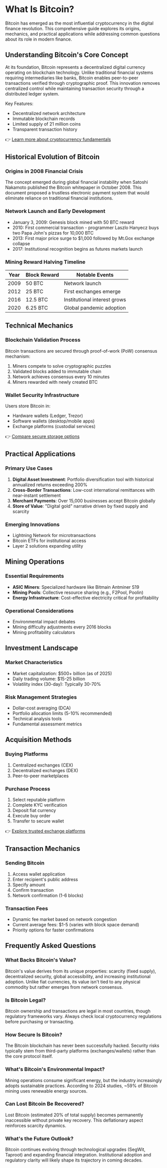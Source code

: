 # What Is Bitcoin?

Bitcoin has emerged as the most influential cryptocurrency in the digital finance revolution. This comprehensive guide explores its origins, mechanics, and practical applications while addressing common questions about its role in modern finance.

## Understanding Bitcoin's Core Concept

At its foundation, Bitcoin represents a decentralized digital currency operating on blockchain technology. Unlike traditional financial systems requiring intermediaries like banks, Bitcoin enables peer-to-peer transactions verified through cryptographic proof. This innovation removes centralized control while maintaining transaction security through a distributed ledger system.

Key Features:
- Decentralized network architecture
- Immutable blockchain records
- Limited supply of 21 million coins
- Transparent transaction history

👉 [Learn more about cryptocurrency fundamentals](https://bit.ly/okx-bonus)

## Historical Evolution of Bitcoin

### Origins in 2008 Financial Crisis
The concept emerged during global financial instability when Satoshi Nakamoto published the Bitcoin whitepaper in October 2008. This document proposed a trustless electronic payment system that would eliminate reliance on traditional financial institutions.

### Network Launch and Early Development
- January 3, 2009: Genesis block mined with 50 BTC reward
- 2010: First commercial transaction - programmer Laszlo Hanyecz buys two Papa John's pizzas for 10,000 BTC
- 2013: First major price surge to $1,000 followed by Mt.Gox exchange collapse
- 2017: Institutional recognition begins as futures markets launch

### Mining Reward Halving Timeline
| Year | Block Reward | Notable Events |
|------|--------------|----------------|
| 2009 | 50 BTC       | Network launch |
| 2012 | 25 BTC       | First exchanges emerge |
| 2016 | 12.5 BTC     | Institutional interest grows |
| 2020 | 6.25 BTC     | Global pandemic adoption |

## Technical Mechanics

### Blockchain Validation Process
Bitcoin transactions are secured through proof-of-work (PoW) consensus mechanism:
1. Miners compete to solve cryptographic puzzles
2. Validated blocks added to immutable chain
3. Network achieves consensus every 10 minutes
4. Miners rewarded with newly created BTC

### Wallet Security Infrastructure
Users store Bitcoin in:
- Hardware wallets (Ledger, Trezor)
- Software wallets (desktop/mobile apps)
- Exchange platforms (custodial services)

👉 [Compare secure storage options](https://bit.ly/okx-bonus)

## Practical Applications

### Primary Use Cases
1. **Digital Asset Investment**: Portfolio diversification tool with historical annualized returns exceeding 200%
2. **Cross-Border Transactions**: Low-cost international remittances with near-instant settlement
3. **Merchant Payments**: Over 15,000 businesses accept Bitcoin globally
4. **Store of Value**: "Digital gold" narrative driven by fixed supply and scarcity

### Emerging Innovations
- Lightning Network for microtransactions
- Bitcoin ETFs for institutional access
- Layer 2 solutions expanding utility

## Mining Operations

### Essential Requirements
- **ASIC Miners**: Specialized hardware like Bitmain Antminer S19
- **Mining Pools**: Collective resource sharing (e.g., F2Pool, Poolin)
- **Energy Infrastructure**: Cost-effective electricity critical for profitability

### Operational Considerations
- Environmental impact debates
- Mining difficulty adjustments every 2016 blocks
- Mining profitability calculators

## Investment Landscape

### Market Characteristics
- Market capitalization: $500+ billion (as of 2025)
- Daily trading volume: $15-25 billion
- Volatility index (30-day): Typically 30-70%

### Risk Management Strategies
- Dollar-cost averaging (DCA)
- Portfolio allocation limits (5-10% recommended)
- Technical analysis tools
- Fundamental assessment metrics

## Acquisition Methods

### Buying Platforms
1. Centralized exchanges (CEX)
2. Decentralized exchanges (DEX)
3. Peer-to-peer marketplaces

### Purchase Process
1. Select reputable platform
2. Complete KYC verification
3. Deposit fiat currency
4. Execute buy order
5. Transfer to secure wallet

👉 [Explore trusted exchange platforms](https://bit.ly/okx-bonus)

## Transaction Mechanics

### Sending Bitcoin
1. Access wallet application
2. Enter recipient's public address
3. Specify amount
4. Confirm transaction
5. Network confirmation (1-6 blocks)

### Transaction Fees
- Dynamic fee market based on network congestion
- Current average fees: $1-5 (varies with block space demand)
- Priority options for faster confirmations

## Frequently Asked Questions

### What Backs Bitcoin's Value?
Bitcoin's value derives from its unique properties: scarcity (fixed supply), decentralized security, global accessibility, and increasing institutional adoption. Unlike fiat currencies, its value isn't tied to any physical commodity but rather emerges from network consensus.

### Is Bitcoin Legal?
Bitcoin ownership and transactions are legal in most countries, though regulatory frameworks vary. Always check local cryptocurrency regulations before purchasing or transacting.

### How Secure Is Bitcoin?
The Bitcoin blockchain has never been successfully hacked. Security risks typically stem from third-party platforms (exchanges/wallets) rather than the core protocol itself.

### What's Bitcoin's Environmental Impact?
Mining operations consume significant energy, but the industry increasingly adopts sustainable practices. According to 2024 studies, ~59% of Bitcoin mining uses renewable energy sources.

### Can Lost Bitcoin Be Recovered?
Lost Bitcoin (estimated 20% of total supply) becomes permanently inaccessible without private key recovery. This deflationary aspect reinforces scarcity dynamics.

### What's the Future Outlook?
Bitcoin continues evolving through technological upgrades (SegWit, Taproot) and expanding financial integration. Institutional adoption and regulatory clarity will likely shape its trajectory in coming decades.